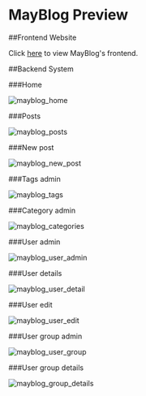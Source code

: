 MayBlog Preview
===============

##Frontend Website

Click [here](http://blog.gevinzone.com) to view MayBlog's frontend.

##Backend System

###Home

![mayblog_home](http://7tsygu.com1.z0.glb.clouddn.com/mayblog_home.png)

###Posts 

![mayblog_posts](http://7tsygu.com1.z0.glb.clouddn.com/mayblog_posts.png)

###New post 

![mayblog_new_post](http://7tsygu.com1.z0.glb.clouddn.com/mayblog_new_post.png)

###Tags admin 

![mayblog_tags](http://7tsygu.com1.z0.glb.clouddn.com/mayblog_tags.png)

###Category admin 

![mayblog_categories](http://7tsygu.com1.z0.glb.clouddn.com/mayblog_categories.png)

###User admin 

![mayblog_user_admin](http://7tsygu.com1.z0.glb.clouddn.com/mayblog_user_admin.png)

###User details 

![mayblog_user_detail](http://7tsygu.com1.z0.glb.clouddn.com/mayblog_user_detail.png)

###User edit 

![mayblog_user_edit](http://7tsygu.com1.z0.glb.clouddn.com/mayblog_user_edit.png)

###User group admin 

![mayblog_user_group](http://7tsygu.com1.z0.glb.clouddn.com/mayblog_user_group.png)

###User group details 

![mayblog_group_details](http://7tsygu.com1.z0.glb.clouddn.com/mayblog_group_details.png)
